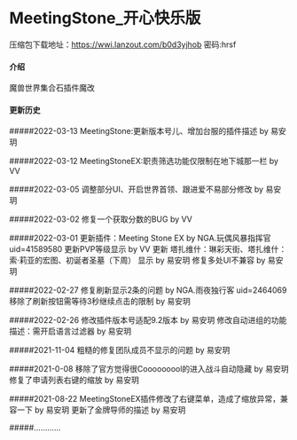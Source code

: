 # MeetingStone_开心快乐版
压缩包下载地址：https://wwi.lanzout.com/b0d3yjhob 密码:hrsf

#### 介绍
魔兽世界集合石插件魔改

#### 更新历史
#####2022-03-13
MeetingStone:更新版本号儿、增加台服的插件描述 by 易安玥

#####2022-03-12
MeetingStoneEX:职责筛选功能仅限制在地下城那一栏 by VV

#####2022-03-05
调整部分UI、开启世界首领、跟进爱不易部分修改 by 易安玥

#####2022-03-02
修复一个获取分数的BUG by VV

#####2022-03-01
更新插件：Meeting Stone EX by NGA.玩偶风暴指挥官 uid=41589580
更新PVP等级显示 by VV
更新 塔扎维什：琳彩天街、塔扎维什：索·莉亚的宏图、初诞者圣墓（下周） 显示 by 易安玥
修复多处UI不兼容 by 易安玥

#####2022-02-27 
修复刷新显示2条的问题 by NGA.雨夜独行客 uid=2464069
移除了刷新按钮需等待3秒继续点击的限制 by 易安玥

#####2022-02-26
修改插件版本号适配9.2版本  by 易安玥
修改自动进组的功能描述：需开启语言过滤器  by 易安玥

#####2021-11-04
粗糙的修复团队成员不显示的问题  by 易安玥

#####2021-0-08
移除了官方觉得很Cooooooool的进入战斗自动隐藏  by 易安玥
修复了申请列表右键的缩放  by 易安玥

#####2021-08-22
MeetingStoneEX插件修改了右键菜单，造成了缩放异常，兼容一下  by 易安玥
更新了金牌导师的描述  by 易安玥

#####…………